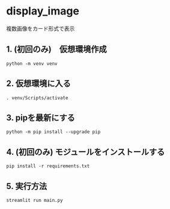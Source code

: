 # display_image
複数画像をカード形式で表示

## 1. (初回のみ)　仮想環境作成
```
python -m venv venv
```

## 2. 仮想環境に入る
```
. venv/Scripts/activate
```

## 3. pipを最新にする
```
python -m pip install --upgrade pip
```

## 4. (初回のみ) モジュールをインストールする
```
pip install -r requirements.txt
```

## 5. 実行方法
```
streamlit run main.py
```
